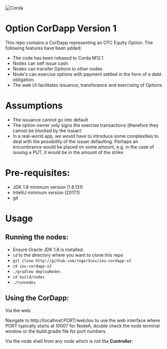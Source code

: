 ![Corda](https://www.corda.net/wp-content/uploads/2016/11/fg005_corda_b.png)

# Option CorDapp Version 1

This repo contains a CorDapp representing an OTC Equity Option. The following features have been added:

* The code has been rebased to Corda M12.1
* Nodes can self issue cash
* Nodes can transfer Options to other nodes
* Node's can exercise options with payment settled in the form of a debt obligation.
* The web UI facilitates issuance, transferance and exercising of Options

# Assumptions

* The issuance cannot go into default
* The option owner only signs the exercise transactions (therefore they cannot be blocked by the issuer)
* In a real-world app, we would have to introduce some complexities to deal with the possibility of the issuer defaulting. Perhaps an encumbrance would be placed on some amount, e.g. in the case of issuing a PUT, it would be in the amount of the strike

# Pre-requisites:
  
* JDK 1.8 minimum version (1.8.131)
* IntelliJ minimum version (2017.1) 
* git

# Usage

## Running the nodes:

* Ensure Oracle JDK 1.8 is installed.
* `cd` to the directory where you want to clone this repo
* `git clone http://github.com/roger3cev/iou-cordapp-v2`
* `cd iou-cordapp-v2`
* `./gradlew deployNodes`
* `cd build/nodes`
* `./runnodes`

## Using the CorDapp:

Via the web: 

Navigate to http://localhost:PORT/web/iou to use the web interface where PORT typically starts at 10007 for NodeA, double check the node terminal window or the build.gradle file for port numbers.

Via the node shell from any node which is not the **Controller**: 
